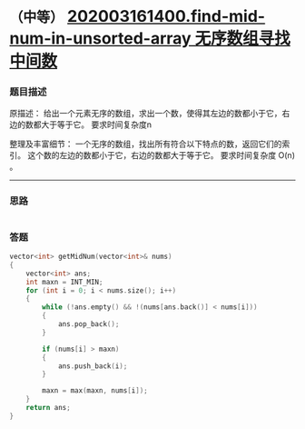 # `（中等）` [202003161400.find-mid-num-in-unsorted-array 无序数组寻找中间数](https://leetcode-cn.com/circle/discuss/q5wVRM/view/982rpT/)

### 题目描述
原描述：
给出一个元素无序的数组，求出一个数，使得其左边的数都小于它，右边的数都大于等于它。
要求时间复杂度n

整理及丰富细节：
一个无序的数组，找出所有符合以下特点的数，返回它们的索引。
这个数的左边的数都小于它，右边的数都大于等于它。
要求时间复杂度 O(n) 。



---
### 思路
```
```



### 答题
``` C++
vector<int> getMidNum(vector<int>& nums)
{
    vector<int> ans;
    int maxn = INT_MIN;
    for (int i = 0; i < nums.size(); i++)
    {
        while (!ans.empty() && !(nums[ans.back()] < nums[i]))
        {
            ans.pop_back();
        }

        if (nums[i] > maxn)
        {
            ans.push_back(i);
        }

        maxn = max(maxn, nums[i]);
    }
    return ans;
}
```




